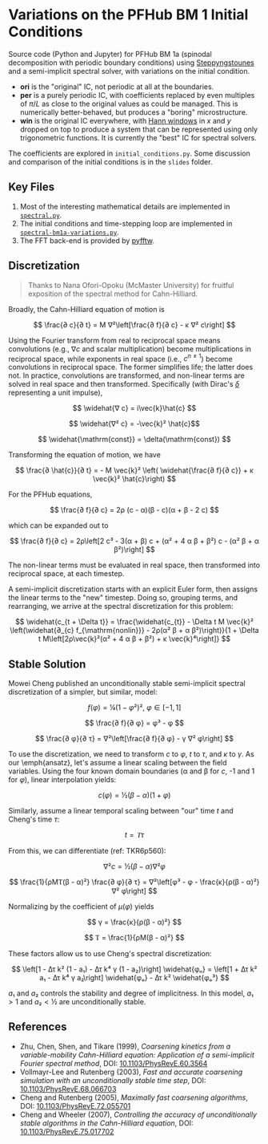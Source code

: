 # Variations on the PFHub BM 1 Initial Conditions

Source code (Python and Jupyter) for PFHub BM 1a (spinodal decomposition with
periodic boundary conditions) using [Steppyngstounes][steppyngstounes] and a
semi-implicit spectral solver, with variations on the initial condition.

* **ori** is the "original" IC, not periodic at all at the boundaries.
* **per** is a purely periodic IC, with coefficients replaced by even multiples
  of $\pi/L$ as close to the original values as could be managed. This is
  numerically better-behaved, but produces a "boring" microstructure.
* **win** is the original IC everywhere, with [Hann windows][hann] in $x$ and
  $y$ dropped on top to produce a system that can be represented using only
  trigonometric functions. It is currently the "best" IC for spectral solvers.

The coefficients are explored in `initial_conditions.py`.
Some discussion and comparison of the initial conditions is in the `slides`
folder.

## Key Files

1. Most of the interesting mathematical details are implemented in
   [`spectral.py`](./spectral.py).
2. The initial conditions and time-stepping loop are implemented in
   [`spectral-bm1a-variations.py`](./spectral-bm1a-variations.py).
3. The FFT back-end is provided by [pyfftw][pyfftw].

## Discretization

> Thanks to Nana Ofori-Opoku (McMaster University) for fruitful
> exposition of the spectral method for Cahn-Hilliard.

Broadly, the Cahn-Hilliard equation of motion is

$$
\frac{∂ c}{∂ t} = M ∇²\left[\frac{∂ f}{∂ c} - κ ∇² c\right]
$$

Using the Fourier transform from real to reciprocal space means convolutions
(e.g., $∇ c$ and scalar multiplication) become multiplications in
reciprocal space, while exponents in real space (i.e., $c^{n\neq 1}$) become
convolutions in reciprocal space. The former simplifies life; the latter does
not. In practice, convolutions are transformed, and non-linear terms are solved
in real space and then transformed. Specifically (with Dirac's [$\delta$](https://en.wikipedia.org/wiki/Dirac_delta_function)
representing a unit impulse),

$$ \widehat{∇ c} = i\vec{k}\hat{c} $$

$$ \widehat{∇² c} = -\vec{k}² \hat{c}$$

$$ \widehat{\mathrm{const}} = \delta(\mathrm{const}) $$

Transforming the equation of motion, we have

$$
\frac{∂ \hat{c}}{∂ t} = - M \vec{k}² \left( \widehat{\frac{∂ f}{∂ c}} + κ \vec{k}² \hat{c}\right)
$$

For the PFHub equations,

$$
\frac{∂ f}{∂ c} = 2ρ (c - α)(β - c)(α + β - 2 c)
$$

which can be expanded out to

$$
\frac{∂ f}{∂ c} = 2ρ\left[2 c³ - 3(α + β) c + (α² + 4 α β + β²) c - (α² β + α β²)\right]
$$

The non-linear terms must be evaluated in real space, then transformed into
reciprocal space, at each timestep.

A semi-implicit discretization starts with an explicit Euler form,
then assigns the linear terms to the "new" timestep. Doing so, grouping terms,
and rearranging, we arrive at the spectral discretization for this problem:

$$
\widehat{c_{t + \Delta t}} = \frac{\widehat{c_{t}} - \Delta t M \vec{k}² \left(\widehat{∂_{c} f_{\mathrm{nonlin}}} - 2ρ(α² β + α β²)\right)}{1 + \Delta t M\left[2ρ\vec{k}²(α² + 4 α β + β²) + κ \vec{k}⁴\right]}
$$

## Stable Solution

Mowei Cheng published an unconditionally stable semi-implicit spectral
discretization of a simpler, but similar, model:

$$ f(φ) = ¼\left(1 - φ²\right)²,\ φ \in [-1, 1] $$

$$ \frac{∂ f}{∂ φ} = φ³ - φ $$

$$ \frac{∂ φ}{∂ τ} = ∇²\left[\frac{∂ f}{∂ φ} - γ ∇² φ\right] $$

To use the discretization, we need to transform $c$ to $φ$, $t$ to $τ$,
and $κ$ to $γ$. As our \emph{ansatz}, let's assume a linear scaling
between the field variables. Using the four known domain boundaries
(α and β for $c$, -1 and 1 for $φ$), linear interpolation yields:

$$ c(φ) = ½(β - α)(1 + φ) $$

Similarly, assume a linear temporal scaling between "our" time $t$
and Cheng's time $τ$:

$$ t = Ⲧ τ$$

From this, we can differentiate (ref: TKR6p560):

$$ ∇² c = ½(β - α) ∇²φ $$

$$ \frac{1}{ρMⲦ(β - α)²} \frac{∂ φ}{∂ τ} = ∇²\left[φ³ - φ - \frac{κ}{ρ(β - α)²} ∇² φ\right] $$

Normalizing by the coefficient of $μ(φ)$ yields

$$ γ = \frac{κ}{ρ(β - α)²} $$

$$ Ⲧ = \frac{1}{ρM(β - α)²} $$

These factors allow us to use Cheng's spectral discretization:

$$
\left[1 - Δτ k² (1 - a₁) - Δτ k⁴ γ (1 - a₂)\right] \widehat{φₙ} = \left[1 + Δτ k² a₁ - Δτ k⁴ γ a₂\right] \widehat{φₒ} - Δτ k² \widehat{φₒ³}
$$

$a₁$ and $a₂$ controls the stability and degree of implicitness.
In this model, $a₁ > 1$ and $a₂ < ½$ are unconditionally stable.

## References

* Zhu, Chen, Shen, and Tikare (1999),
  _Coarsening kinetics from a variable-mobility Cahn-Hilliard equation: Application of a semi-implicit Fourier spectral method_,
  DOI: [10.1103/PhysRevE.60.3564](https://doi.org/10.1103/PhysRevE.60.3564)
* Vollmayr-Lee and Rutenberg (2003),
  _Fast and accurate coarsening simulation with an unconditionally stable time step_,
  DOI: [10.1103/PhysRevE.68.066703](https://doi.org/10.1103/PhysRevE.68.066703)
* Cheng and Rutenberg (2005),
  _Maximally fast coarsening algorithms_,
  DOI: [10.1103/PhysRevE.72.055701](https://doi.org/10.1103/PhysRevE.72.055701)
* Cheng and Wheeler (2007),
  _Controlling the accuracy of unconditionally stable algorithms in the Cahn-Hilliard equation_,
  DOI: [10.1103/PhysRevE.75.017702](https://doi.org/10.1103/PhysRevE.75.017702)

<!-- links -->
[hann]: https://en.wikipedia.org/wiki/Window_function#Hann_and_Hamming_windows
[pyfftw]: https://hgomersall.github.io/pyFFTW/
[steppyngstounes]: https://pages.nist.gov/steppyngstounes/en/main/index.html
